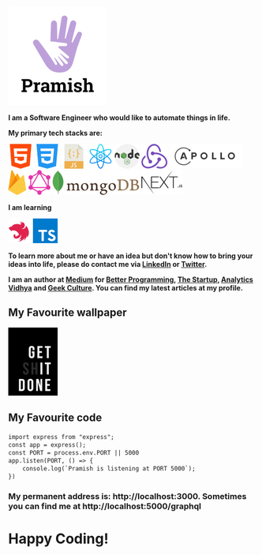 ![Pramish Logo](images/pramish.png)

**I am a Software Engineer who would like to automate things in life.**

**My primary tech stacks are:**

![HTML](images/html.svg) ![CSS](images/css.svg) ![JavaScript](images/javascript.svg) ![React](images/react.svg) ![NodeJS](images/nodejs.svg) ![Redux](images/redux.svg) ![Apollo Client & Server](images/apollo.svg) ![Firebase](images/firebase.svg) ![GraphQL](images/graphql.svg) ![MongoDB](images/mongodb.svg) ![TypeScript](images/nextjs.svg)

**I am learning**

![NestJS](images/nestjs.svg) ![NestJS](images/typescript.svg)

**To learn more about me or have an idea but don't know how to bring your ideas into life, please do contact me via [LinkedIn](https://www.linkedin.com/in/pramish-luitel/) or [Twitter](https://twitter.com/i_am_pramish).**

**I am an author at [Medium](https://medium.com/@luitelpramish7) for [Better Programming](https://betterprogramming.pub/), [The Startup](https://medium.com/swlh), [Analytics Vidhya](https://medium.com/analytics-vidhya) and [Geek Culture](https://medium.com/geekculture). You can find my latest articles at my profile.**

## My Favourite wallpaper

<img src="images/pramish_walpaper.png" alt="drawing" width="100"/>

## My Favourite code

```
import express from "express";
const app = express();
const PORT = process.env.PORT || 5000
app.listen(PORT, () => {
    console.log(`Pramish is listening at PORT 5000`);
})
```

### My permanent address is: http://localhost:3000. Sometimes you can find me at http://localhost:5000/graphql

# Happy Coding!
